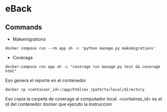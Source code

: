 # eBack

## Commands

- Makemigrations
````
docker compose run --rm app sh -c 'python manage.py makemigrations'
````

- Coverage

````
docker-compose run app sh -c "coverage run manage.py test && coverage html"
````

Eso genera el reporte en el contenedor

````
docker cp <container_id>:/app/htmlcov /path/to/local/directory
````

Eso copia la carpeta de coverage al computador local. <containes_id> es el id del contenedor docker que ejecuto la instruccion